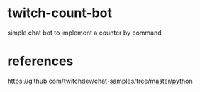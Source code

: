 # twitch-count-bot
simple chat bot to implement a counter by command

# references
https://github.com/twitchdev/chat-samples/tree/master/python